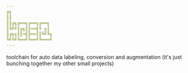 ```yaml
---
╔╗               
║║               
║║╔╗╔══╗╔══╗╔══╗ 
║╚╝╝║╔╗║║══╣╚ ╗║ 
║╔╗╗║║═╣╠══║║╚╝╚╗
╚╝╚╝╚══╝╚══╝╚═══╝
---            
```



toolchain for auto data labeling, conversion and augmentation (it's just bunching together my other small projects)
